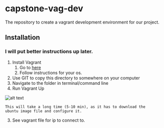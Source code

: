 # capstone-vag-dev
The repository to create a vagrant development environment for our project.

## Installation

### I will put better instructions up later.

1. Install Vagrant
    1. Go to [here](https://www.vagrantup.com/docs/installation/)
    2. Follow instructions for your os.
2. Use GIT to copy this directory to somewhere on your computer
3. Navigate to the folder in terminal/command line
4. Run Vagrant Up

![alt text](http://imgur.com/a/3uSGU)

    This will take a long time (5-10 min), as it has to download the ubuntu image file and configure it.

3. See vagrant file for ip to connect to.
